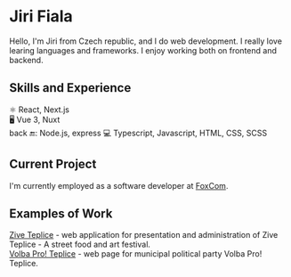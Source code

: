 # Jiri Fiala

Hello, I'm Jiri from Czech republic, and I do web development. I really love learing languages and frameworks. I enjoy working both on frontend and backend.

## Skills and Experience

⚛️ React, Next.js \
:desktop_computer: Vue 3, Nuxt \
back 🔚: Node.js, express 
💻 Typescript, Javascript, HTML, CSS, SCSS 


## Current Project

I'm currently employed as a software developer at [FoxCom](http://www.foxcom.eu/).

## Examples of Work

[Zive Teplice](https://www.ziveteplice.cz/) - web application for presentation and administration of Zive Teplice - A street food and art festival. \
[Volba Pro! Teplice](https://www.volbaproteplice.cz/) - web page for municipal political party Volba Pro! Teplice.


